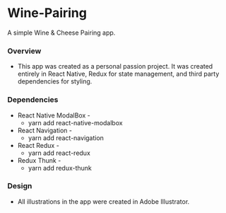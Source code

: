 # Wine-Pairing
A simple Wine & Cheese Pairing app.

### Overview
* This app was created as a personal passion project. It was created entirely in React Native, Redux for state management, and third party dependencies for styling.
### Dependencies
* React Native ModalBox - 
    * yarn add react-native-modalbox
* React Navigation - 
    * yarn add react-navigation
* React Redux - 
    * yarn add react-redux
* Redux Thunk - 
    * yarn add redux-thunk
### Design
* All illustrations in the app were created in Adobe Illustrator. 
